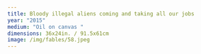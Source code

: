 ```yaml
---
title: Bloody illegal aliens coming and taking all our jobs
year: "2015"
medium: "Oil on canvas "
dimensions: 36x24in. / 91.5x61cm
image: /img/fables/58.jpeg
---
```




